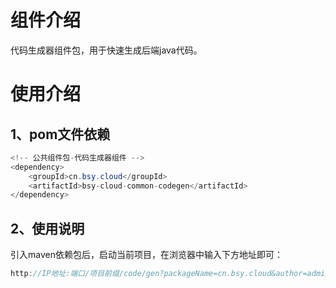 # 组件介绍
代码生成器组件包，用于快速生成后端java代码。
# 使用介绍

## 1、pom文件依赖
```java
<!-- 公共组件包-代码生成器组件 -->
<dependency>
	<groupId>cn.bsy.cloud</groupId>
	<artifactId>bsy-cloud-common-codegen</artifactId>
</dependency>
```
## 2、使用说明

引入maven依赖包后，启动当前项目，在浏览器中输入下方地址即可：

```java
http://IP地址:端口/项目前缀/code/gen?packageName=cn.bsy.cloud&author=admin&moduleName=web&tableName=app_user
```

